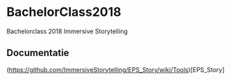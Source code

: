 # BachelorClass2018
Bachelorclass 2018 Immersive Storytelling

## Documentatie

(https://github.com/ImmersiveStorytelling/EPS_Story/wiki/Tools)[EPS_Story]
